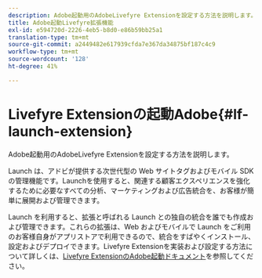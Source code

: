 ```yaml
---
description: Adobe起動用のAdobeLivefyre Extensionを設定する方法を説明します。
title: Adobe起動Livefyre拡張機能
exl-id: e594720d-2226-4eb5-b8d0-e86b59bb25a1
translation-type: tm+mt
source-git-commit: a2449482e617939cfda7e367da34875bf187c4c9
workflow-type: tm+mt
source-wordcount: '128'
ht-degree: 41%

---
```


# Livefyre Extensionの起動Adobe{#lf-launch-extension}

Adobe起動用のAdobeLivefyre Extensionを設定する方法を説明します。

Launch は、アドビが提供する次世代型の Web サイトタグおよびモバイル SDK の管理機能です。Launchを使用すると、関連する顧客エクスペリエンスを強化するために必要なすべての分析、マーケティングおよび広告統合を、お客様が簡単に展開および管理できます。

Launch を利用すると、拡張と呼ばれる Launch との独自の統合を誰でも作成および管理できます。これらの拡張は、Web およびモバイルで Launch をご利用のお客様自身がアプリストアで利用できるので、統合をすばやくインストール、設定およびデプロイできます。Livefyre Extensionを実装および設定する方法について詳しくは、[Livefyre ExtensionのAdobe起動ドキュメント](https://docs.adobelaunch.com/extension-reference/web/adobe-livefyre-extension)を参照してください。
